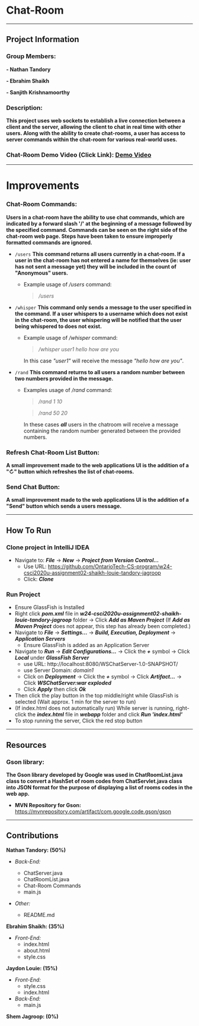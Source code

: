 # Chat-Room
***
## Project Information

### Group Members:

**- Nathan Tandory**

**- Ebrahim Shaikh**

**- Sanjith Krishnamoorthy**

[//]: # (**- Shem Jagroop**)

### Description:

**This project uses web sockets to establish a live connection between a client and the 
server, allowing the client to chat in real time with other users. Along with the ability 
to create chat-rooms, a user has access to server commands within the chat-room for various 
real-world uses.**

### Chat-Room Demo Video (Click Link): [Demo Video](https://drive.google.com/file/d/1g3LkxhpK9xm9uOiwylukjoiesB4y1NNN/view?usp=sharing)

***
# Improvements

### Chat-Room Commands:
**Users in a chat-room have the ability to use chat commands, which are indicated by a forward slash '/' at the 
beginning of a message followed by the specified command. Commands can be seen on the right side of the chat-room 
web page. Steps have been taken to ensure improperly formatted commands are ignored.**

- `/users`
**This command returns all users currently in a chat-room. If a user in the chat-room has 
not entered a name for themselves (ie: user has not sent a message yet) they will be 
included in the count of "Anonymous" users.**
  - Example usage of */users* command:
    > */users*


- `/whisper`
**This command only sends a message to the user specified in the command. If a user whispers to a username
which does not exist in the chat-room, the user whispering will be notified that the user being whispered
to does not exist.**
  - Example usage of */whisper* command:
    > */whisper user1 hello how are you*
    
    In this case *"user1"* will receive the message *"hello how are you"*.


- `/rand`
  **This command returns to all users a random number between two numbers provided in the message.**
  - Examples usage of */rand* command:
    > */rand 1 10*

    > */rand 50 20*
    
    In these cases ***all*** users in the chatroom will receive a message containing the random number generated between 
    the provided numbers.

### Refresh Chat-Room List Button:
**A small improvement made to the web applications UI is the addition of a "↻" button which refreshes the
list of chat-rooms.**

### Send Chat Button:
**A small improvement made to the web applications UI is the addition of a "Send" button which sends a users
message.**

***
## How To Run

### Clone project in IntelliJ IDEA
- Navigate to: *__File__* -> *__New__* -> *__Project from Version Control...__*
  - Use URL: https://github.com/OntarioTech-CS-program/w24-csci2020u-assignment02-shaikh-louie-tandory-jagroop
  - Click: *__Clone__*
### Run Project
- Ensure GlassFish is Installed
- Right click *__pom.xml__* file in *__w24-csci2020u-assignment02-shaikh-louie-tandory-jagroop__* folder -> Click *__Add as Maven Project__* 
(If *__Add as Maven Project__* does not appear, this step has already been completed.)
- Navigate to *__File__* -> *__Settings...__* -> *__Build, Execution, Deployment__* -> *__Application Servers__*
  - Ensure GlassFish is added as an Application Server
- Navigate to *__Run__* -> *__Edit Configurations...__* -> Click the *__+__* symbol -> Click *__Local__* under *__GlassFish Server__*
  - use URL: http://localhost:8080/WSChatServer-1.0-SNAPSHOT/
  - use Server Domain: *domain1*
  - Click on *__Deployment__* -> Click the *__+__* symbol -> Click *__Artifact...__* -> Click *__WSChatServer:war exploded__*
  - Click *__Apply__* then click *__Ok__*
- Then click the play button in the top middle/right while GlassFish is selected (Wait approx. 1 min for the server to run)
- (If index.html does not automatically run) While server is running, right-click the *__index.html__* file in *__webapp__* folder and click *__Run 'index.html'__*
- To stop running the server, Click the red stop button

***
## Resources

### Gson library:
**The Gson library developed by Google was used in ChatRoomList.java class to convert a HashSet of room codes 
from ChatServlet.java class into JSON format for the purpose of displaying a list of rooms codes in the web app.**

-  **MVN Repository for Gson:**
  https://mvnrepository.com/artifact/com.google.code.gson/gson

***
## Contributions

**Nathan Tandory: (50%)**
- *Back-End:*
  - ChatServer.java
  - ChatRoomList.java
  - Chat-Room Commands
  - main.js

- *Other:*
  - README.md

**Ebrahim Shaikh: (35%)**
- *Front-End:*
  - index.html
  - about.html
  - style.css

**Jaydon Louie: (15%)**
- *Front-End:*
  - style.css
  - index.html
- *Back-End:*
  - main.js

**Shem Jagroop: (0%)**

